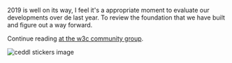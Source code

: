 2019 is well on its way, I feel it's a appropriate moment to evaluate our developments over de last year. To review the foundation that we have built and figure out a way forward.

Continue reading <a href="https://www.w3.org/community/ceddl-webspec/2019/03/15/march-2019-year-in-review-look-ahead/" rel="nofollow noopener" target="_blank">at the w3c community group</a>.

<p><img src="/img/w3cgroup.png" alt="ceddl stickers image"></p>
